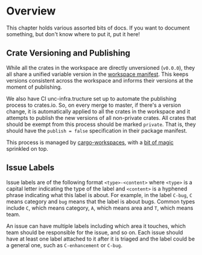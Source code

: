 # Overview

This chapter holds various assorted bits of docs. If you want to document
something, but don't know where to put it, put it here!

## Crate Versioning and Publishing

While all the crates in the workspace are directly unversioned (`v0.0.0`), they
all share a unified variable version in the [workspace manifest](../../Cargo.toml).
This keeps versions consistent across the workspace and informs their versions
at the moment of publishing.

We also have CI unc-infra.tructure set up to automate the publishing process to
crates.io. So, on every merge to master, if there's a version change, it is
automatically applied to all the crates in the workspace and it attempts to
publish the new versions of all non-private crates. All crates that should be
exempt from this process should be marked `private`. That is, they should have
the `publish = false` specification in their package manifest.

This process is managed by
[cargo-workspaces](https://github.com/pksunkara/cargo-workspaces), with a
[bit of magic](https://github.com/pksunkara/cargo-workspaces/compare/master...miraclx:grouping-and-exclusion#files_bucket)
sprinkled on top.

## Issue Labels

Issue labels are of the following format `<type>-<content>` where `<type>` is a
capital letter indicating the type of the label and `<content>` is a hyphened
phrase indicating what this label is about. For example, in the label `C-bug`,
`C` means category and `bug` means that the label is about bugs. Common types
include `C`, which means category, `A`, which means area and `T`, which means team.

An issue can have multiple labels including which area it touches, which team
should be responsible for the issue, and so on. Each issue should have at least
one label attached to it after it is triaged and the label could be a general
one, such as `C-enhancement` or `C-bug`.
